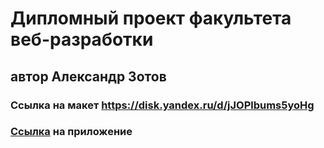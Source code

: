 # Дипломный проект факультета веб-разработки
## автор Александр Зотов

### Ссылка на макет https://disk.yandex.ru/d/jJOPlbums5yoHg
### [Ссылка](https://alzot.movies.nomoredomains.icu) на приложение

